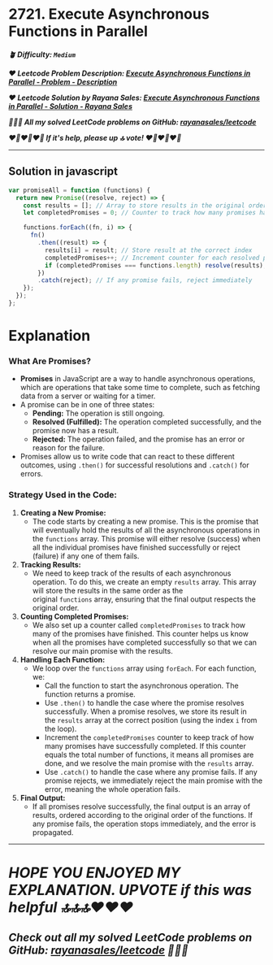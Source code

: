 # 2721. Execute Asynchronous Functions in Parallel

**_🪴 Difficulty: `Medium`_**

**_❤️ Leetcode Problem Description: [Execute Asynchronous Functions in Parallel - Problem - Description](https://leetcode.com/problems/execute-asynchronous-functions-in-parallel/description/)_**

**_❤️ Leetcode Solution by Rayana Sales: [Execute Asynchronous Functions in Parallel - Solution - Rayana Sales](https://leetcode.com/problems/execute-asynchronous-functions-in-parallel/solutions/5614491/simple-beginner-friendly-9-lines-solution-several-promises-in-parallel/)_**

**_💁🏻‍♀️ All my solved LeetCode problems on GitHub: [rayanasales/leetcode](https://github.com/rayanasales/leetcode)_**

**_❤️‍🔥❤️‍🔥❤️‍🔥 If it's help, please up 🔝 vote! ❤️‍🔥❤️‍🔥❤️‍🔥_**

---

## Solution in javascript

```jsx
var promiseAll = function (functions) {
  return new Promise((resolve, reject) => {
    const results = []; // Array to store results in the original order
    let completedPromises = 0; // Counter to track how many promises have been resolved

    functions.forEach((fn, i) => {
      fn()
        .then((result) => {
          results[i] = result; // Store result at the correct index
          completedPromises++; // Increment counter for each resolved promise
          if (completedPromises === functions.length) resolve(results); // If all promises are done, resolve with the results array
        })
        .catch(reject); // If any promise fails, reject immediately
    });
  });
};
```

# Explanation

### **What Are Promises?**

- **Promises** in JavaScript are a way to handle asynchronous operations, which are operations that take some time to complete, such as fetching data from a server or waiting for a timer.
- A promise can be in one of three states:
  - **Pending:** The operation is still ongoing.
  - **Resolved (Fulfilled):** The operation completed successfully, and the promise now has a result.
  - **Rejected:** The operation failed, and the promise has an error or reason for the failure.
- Promises allow us to write code that can react to these different outcomes, using `.then()` for successful resolutions and `.catch()` for errors.

### **Strategy Used in the Code:**

1. **Creating a New Promise:**
   - The code starts by creating a new promise. This is the promise that will eventually hold the results of all the asynchronous operations in the `functions` array. This promise will either resolve (success) when all the individual promises have finished successfully or reject (failure) if any one of them fails.
2. **Tracking Results:**
   - We need to keep track of the results of each asynchronous operation. To do this, we create an empty `results` array. This array will store the results in the same order as the original `functions` array, ensuring that the final output respects the original order.
3. **Counting Completed Promises:**
   - We also set up a counter called `completedPromises` to track how many of the promises have finished. This counter helps us know when all the promises have completed successfully so that we can resolve our main promise with the results.
4. **Handling Each Function:**
   - We loop over the `functions` array using `forEach`. For each function, we:
     - Call the function to start the asynchronous operation. The function returns a promise.
     - Use `.then()` to handle the case where the promise resolves successfully. When a promise resolves, we store its result in the `results` array at the correct position (using the index `i` from the loop).
     - Increment the `completedPromises` counter to keep track of how many promises have successfully completed. If this counter equals the total number of functions, it means all promises are done, and we resolve the main promise with the `results` array.
     - Use `.catch()` to handle the case where any promise fails. If any promise rejects, we immediately reject the main promise with the error, meaning the whole operation fails.
5. **Final Output:**
   - If all promises resolve successfully, the final output is an array of results, ordered according to the original order of the functions. If any promise fails, the operation stops immediately, and the error is propagated.

---

# **_HOPE YOU ENJOYED MY EXPLANATION. UPVOTE if this was helpful 🔝🔝🔝❤️❤️❤️_**

## **_Check out all my solved LeetCode problems on GitHub: [rayanasales/leetcode](https://github.com/rayanasales/leetcode) 🤙😚🤘_**

